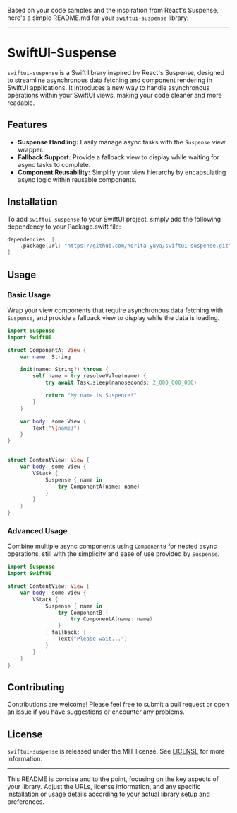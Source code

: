Based on your code samples and the inspiration from React's Suspense, here's a simple README.md for your `swiftui-suspense` library:

---

# SwiftUI-Suspense

`swiftui-suspense` is a Swift library inspired by React's Suspense, designed to streamline asynchronous data fetching and component rendering in SwiftUI applications. It introduces a new way to handle asynchronous operations within your SwiftUI views, making your code cleaner and more readable.

## Features

- **Suspense Handling:** Easily manage async tasks with the `Suspense` view wrapper.
- **Fallback Support:** Provide a fallback view to display while waiting for async tasks to complete.
- **Component Reusability:** Simplify your view hierarchy by encapsulating async logic within reusable components.

## Installation

To add `swiftui-suspense` to your SwiftUI project, simply add the following dependency to your Package.swift file:

```swift
dependencies: [
    .package(url: "https://github.com/horita-yuya/swiftui-suspense.git", from: "1.0.0")
]
```

## Usage

### Basic Usage

Wrap your view components that require asynchronous data fetching with `Suspense`, and provide a fallback view to display while the data is loading.

```swift
import Suspense
import SwiftUI

struct ComponentA: View {
    var name: String

    init(name: String?) throws {
        self.name = try resolveValue(name) {
            try await Task.sleep(nanoseconds: 2_000_000_000)

            return "My name is Suspence!"
        }
    }

    var body: some View {
        Text("\(name)")
    }
}


struct ContentView: View {
    var body: some View {
        VStack {
            Suspense { name in
                try ComponentA(name: name)
            }
        }
    }
}
```

### Advanced Usage

Combine multiple async components using `ComponentB` for nested async operations, still with the simplicity and ease of use provided by `Suspense`.

```swift
import Suspense
import SwiftUI

struct ContentView: View {
    var body: some View {
        VStack {
            Suspense { name in
                try ComponentB {
                    try ComponentA(name: name)
                }
            } fallback: {
                Text("Please wait...")
            }
        }
    }
}
```

## Contributing

Contributions are welcome! Please feel free to submit a pull request or open an issue if you have suggestions or encounter any problems.

## License

`swiftui-suspense` is released under the MIT license. See [LICENSE](LICENSE) for more information.

---

This README is concise and to the point, focusing on the key aspects of your library. Adjust the URLs, license information, and any specific installation or usage details according to your actual library setup and preferences.
